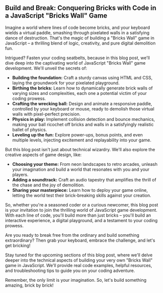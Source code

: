 ## Build and Break: Conquering Bricks with Code in a JavaScript "Bricks Wall" Game

Imagine a world where lines of code become bricks, and your keyboard wields a virtual paddle, smashing through pixelated walls in a satisfying dance of destruction. That's the magic of building a "Bricks Wall" game in JavaScript – a thrilling blend of logic, creativity, and pure digital demolition fun.

Intrigued? Fasten your coding seatbelts, because in this blog post, we'll dive deep into the captivating world of JavaScript "Bricks Wall" game development. We'll unveil the secrets of:

- **Building the foundation:** Craft a sturdy canvas using HTML and CSS, laying the groundwork for your pixelated playground.
- **Birthing the bricks:** Learn how to dynamically generate brick walls of varying sizes and complexities, each one a potential victim of your coding prowess.
- **Crafting the wrecking ball:** Design and animate a responsive paddle, controlled by your keyboard or mouse, ready to demolish those virtual walls with pixel-perfect precision.
- **Physics in play:** Implement collision detection and bounce mechanics, making your ball ricochet off bricks and walls in a satisfyingly realistic ballet of physics.
- **Leveling up the fun:** Explore power-ups, bonus points, and even multiple levels, injecting excitement and replayability into your game.

But this blog post isn't just about technical wizardry. We'll also explore the creative aspects of game design, like:

- **Choosing your theme:** From neon landscapes to retro arcades, unleash your imagination and build a world that resonates with you and your players.
- **Adding a soundtrack:** Craft an audio tapestry that amplifies the thrill of the chase and the joy of demolition.
- **Sharing your masterpiece:** Learn how to deploy your game online, letting the world test their brick-breaking skills against your creation.

So, whether you're a seasoned coder or a curious newcomer, this blog post is your invitation to join the thrilling world of JavaScript game development. With each line of code, you'll build more than just bricks – you'll build an interactive experience, a digital playground, and a testament to your coding prowess.

Are you ready to break free from the ordinary and build something extraordinary? Then grab your keyboard, embrace the challenge, and let's get bricking!

Stay tuned for the upcoming sections of this blog post, where we'll delve deeper into the technical aspects of building your very own "Bricks Wall" game in JavaScript. We'll provide real code examples, helpful resources, and troubleshooting tips to guide you on your coding adventure.

Remember, the only limit is your imagination. So, let's build something amazing, brick by brick!
